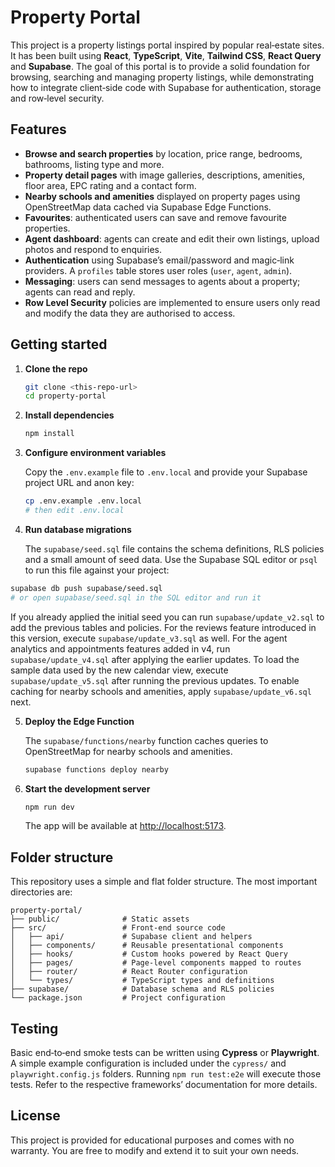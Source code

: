 # Property Portal

This project is a property listings portal inspired by popular real‑estate sites. It has been built using **React**, **TypeScript**, **Vite**, **Tailwind CSS**, **React Query** and **Supabase**. The goal of this portal is to provide a solid foundation for browsing, searching and managing property listings, while demonstrating how to integrate client‑side code with Supabase for authentication, storage and row‑level security.

## Features

- **Browse and search properties** by location, price range, bedrooms, bathrooms, listing type and more.
- **Property detail pages** with image galleries, descriptions, amenities, floor area, EPC rating and a contact form.
- **Nearby schools and amenities** displayed on property pages using OpenStreetMap data cached via Supabase Edge Functions.
- **Favourites**: authenticated users can save and remove favourite properties.
- **Agent dashboard**: agents can create and edit their own listings, upload photos and respond to enquiries.
- **Authentication** using Supabase’s email/password and magic‑link providers. A `profiles` table stores user roles (`user`, `agent`, `admin`).
- **Messaging**: users can send messages to agents about a property; agents can read and reply.
- **Row Level Security** policies are implemented to ensure users only read and modify the data they are authorised to access.

## Getting started

1. **Clone the repo**

   ```bash
   git clone <this-repo-url>
   cd property-portal
   ```

2. **Install dependencies**

   ```bash
   npm install
   ```

3. **Configure environment variables**

   Copy the `.env.example` file to `.env.local` and provide your Supabase project URL and anon key:

   ```bash
   cp .env.example .env.local
   # then edit .env.local
   ```

4. **Run database migrations**

   The `supabase/seed.sql` file contains the schema definitions, RLS policies and a small amount of seed data. Use the Supabase SQL editor or `psql` to run this file against your project:

```bash
supabase db push supabase/seed.sql
# or open supabase/seed.sql in the SQL editor and run it
```

If you already applied the initial seed you can run `supabase/update_v2.sql`
to add the previous tables and policies. For the reviews feature introduced in
this version, execute `supabase/update_v3.sql` as well.
For the agent analytics and appointments features added in v4, run
`supabase/update_v4.sql` after applying the earlier updates. To load the
sample data used by the new calendar view, execute `supabase/update_v5.sql`
after running the previous updates. To enable caching for nearby schools and
amenities, apply `supabase/update_v6.sql` next.

5. **Deploy the Edge Function**

   The `supabase/functions/nearby` function caches queries to OpenStreetMap for
   nearby schools and amenities.

   ```bash
   supabase functions deploy nearby
   ```

6. **Start the development server**

   ```bash
   npm run dev
   ```

   The app will be available at [http://localhost:5173](http://localhost:5173).

## Folder structure

This repository uses a simple and flat folder structure. The most important directories are:

```
property-portal/
├── public/              # Static assets
├── src/                 # Front‑end source code
│   ├── api/             # Supabase client and helpers
│   ├── components/      # Reusable presentational components
│   ├── hooks/           # Custom hooks powered by React Query
│   ├── pages/           # Page‑level components mapped to routes
│   ├── router/          # React Router configuration
│   └── types/           # TypeScript types and definitions
├── supabase/            # Database schema and RLS policies
└── package.json         # Project configuration
```

## Testing

Basic end‑to‑end smoke tests can be written using **Cypress** or **Playwright**. A simple example configuration is included under the `cypress/` and `playwright.config.js` folders. Running `npm run test:e2e` will execute those tests. Refer to the respective frameworks’ documentation for more details.

## License

This project is provided for educational purposes and comes with no warranty. You are free to modify and extend it to suit your own needs.
